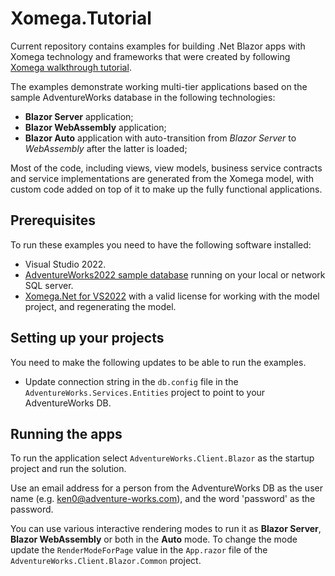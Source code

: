 # Xomega.Tutorial
Current repository contains examples for building .Net Blazor apps with Xomega technology and frameworks that were created by following [Xomega walkthrough tutorial](https://xomega.net/docs/tutorial/get-started.html).

The examples demonstrate working multi-tier applications based on the sample AdventureWorks database in the following technologies:
- **Blazor Server** application;
- **Blazor WebAssembly** application;
- **Blazor Auto** application with auto-transition from *Blazor Server* to *WebAssembly* after the latter is loaded;

Most of the code, including views, view models, business service contracts and service implementations are generated from the Xomega model, with custom code added on top of it to make up the fully functional applications. 

## Prerequisites
To run these examples you need to have the following software installed:
- Visual Studio 2022.
- [AdventureWorks2022 sample database](https://github.com/Microsoft/sql-server-samples/releases/download/adventureworks/AdventureWorks2022.bak) running on your local or network SQL server.
- [Xomega.Net for VS2022](https://xomega.net/product/download) with a valid license for working with the model project, and regenerating the model.

## Setting up your projects
You need to make the following updates to be able to run the examples.
- Update connection string in the `db.config` file in the `AdventureWorks.Services.Entities` project to point to your AdventureWorks DB.

## Running the apps
To run the application select `AdventureWorks.Client.Blazor` as the startup project and run the solution.

Use an email address for a person from the AdventureWorks DB as the user name (e.g. ken0@adventure-works.com), and the word 'password' as the password.

You can use various interactive rendering modes to run it as **Blazor Server**, **Blazor WebAssembly** or both in the **Auto** mode. To change the mode update the `RenderModeForPage` value in the `App.razor` file of the `AdventureWorks.Client.Blazor.Common` project.
